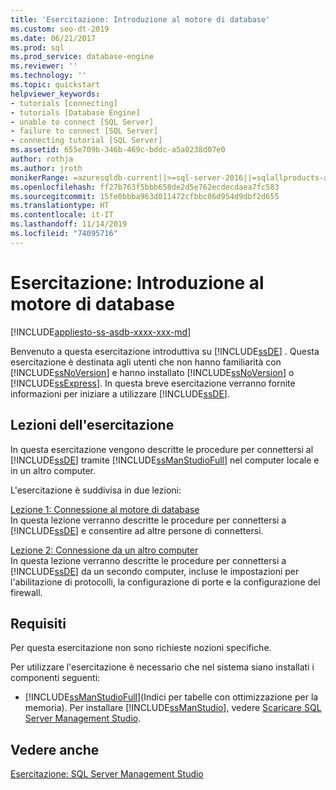 ```yaml
---
title: 'Esercitazione: Introduzione al motore di database'
ms.custom: seo-dt-2019
ms.date: 06/21/2017
ms.prod: sql
ms.prod_service: database-engine
ms.reviewer: ''
ms.technology: ''
ms.topic: quickstart
helpviewer_keywords:
- tutorials [connecting]
- tutorials [Database Engine]
- unable to connect [SQL Server]
- failure to connect [SQL Server]
- connecting tutorial [SQL Server]
ms.assetid: 655e709b-346b-469c-bddc-a5a0238d07e0
author: rothja
ms.author: jroth
monikerRange: =azuresqldb-current||>=sql-server-2016||=sqlallproducts-allversions||>=sql-server-linux-2017||=azuresqldb-mi-current
ms.openlocfilehash: ff27b763f5bbb658de2d5e762ecdecdaea7fc583
ms.sourcegitcommit: 15fe0bbba963d011472cfbbc06d954d9dbf2d655
ms.translationtype: HT
ms.contentlocale: it-IT
ms.lasthandoff: 11/14/2019
ms.locfileid: "74095716"
---
```

# <a name="tutorial-getting-started-with-the-database-engine"></a>Esercitazione: Introduzione al motore di database
[!INCLUDE[appliesto-ss-asdb-xxxx-xxx-md](../includes/appliesto-ss-asdb-xxxx-xxx-md.md)]

Benvenuto a questa esercitazione introduttiva su [!INCLUDE[ssDE](../includes/ssde-md.md)] . Questa esercitazione è destinata agli utenti che non hanno familiarità con [!INCLUDE[ssNoVersion](../includes/ssnoversion-md.md)] e hanno installato [!INCLUDE[ssNoVersion](../includes/ssnoversion-md.md)] o [!INCLUDE[ssExpress](../includes/ssexpress-md.md)]. In questa breve esercitazione verranno fornite informazioni per iniziare a utilizzare [!INCLUDE[ssDE](../includes/ssde-md.md)].  
  
## <a name="what-you-will-learn"></a>Lezioni dell'esercitazione  
In questa esercitazione vengono descritte le procedure per connettersi al [!INCLUDE[ssDE](../includes/ssde-md.md)] tramite [!INCLUDE[ssManStudioFull](../includes/ssmanstudiofull-md.md)] nel computer locale e in un altro computer.  
  
L'esercitazione è suddivisa in due lezioni:  
  
[Lezione 1: Connessione al motore di database](../relational-databases/lesson-1-connecting-to-the-database-engine.md)  
In questa lezione verranno descritte le procedure per connettersi a [!INCLUDE[ssDE](../includes/ssde-md.md)] e consentire ad altre persone di connettersi.  
  
[Lezione 2: Connessione da un altro computer](../relational-databases/lesson-2-connecting-from-another-computer.md)  
In questa lezione verranno descritte le procedure per connettersi a [!INCLUDE[ssDE](../includes/ssde-md.md)] da un secondo computer, incluse le impostazioni per l'abilitazione di protocolli, la configurazione di porte e la configurazione del firewall.  
  
## <a name="requirements"></a>Requisiti  
Per questa esercitazione non sono richieste nozioni specifiche.  
  
Per utilizzare l'esercitazione è necessario che nel sistema siano installati i componenti seguenti:  
  
-   [!INCLUDE[ssManStudioFull](../includes/ssmanstudiofull-md.md)](Indici per tabelle con ottimizzazione per la memoria). Per installare [!INCLUDE[ssManStudio](../includes/ssmanstudio-md.md)], vedere [Scaricare SQL Server Management Studio](../ssms/download-sql-server-management-studio-ssms.md).  
  
## <a name="see-also"></a>Vedere anche  
[Esercitazione: SQL Server Management Studio](../ssms/tutorials/tutorial-sql-server-management-studio.md)  
  
  
  

